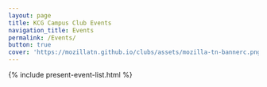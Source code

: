 ```yaml
---
layout: page
title: KCG Campus Club Events
navigation_title: Events
permalink: /Events/
button: true
cover: 'https://mozillatn.github.io/clubs/assets/mozilla-tn-bannerc.png'
---
```


{% include present-event-list.html %}
